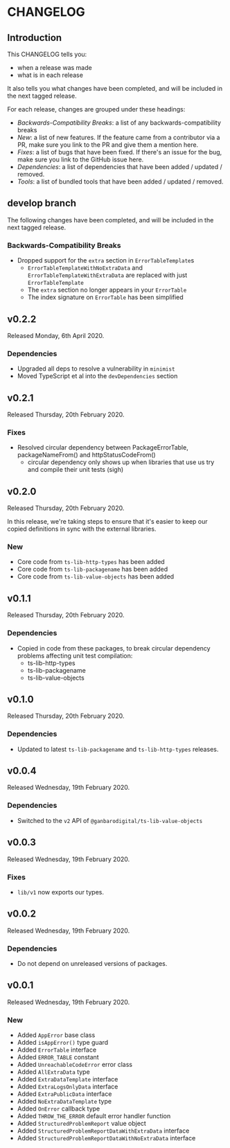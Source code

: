 # CHANGELOG

## Introduction

This CHANGELOG tells you:

* when a release was made
* what is in each release

It also tells you what changes have been completed, and will be included in the next tagged release.

For each release, changes are grouped under these headings:

* _Backwards-Compatibility Breaks_: a list of any backwards-compatibility breaks
* _New_: a list of new features. If the feature came from a contributor via a PR, make sure you link to the PR and give them a mention here.
* _Fixes_: a list of bugs that have been fixed. If there's an issue for the bug, make sure you link to the GitHub issue here.
* _Dependencies_: a list of dependencies that have been added / updated / removed.
* _Tools_: a list of bundled tools that have been added / updated / removed.

## develop branch

The following changes have been completed, and will be included in the next tagged release.

### Backwards-Compatibility Breaks

* Dropped support for the `extra` section in `ErrorTableTemplate`s
  - `ErrorTableTemplateWithNoExtraData` and `ErrorTableTemplateWithExtraData` are replaced with just `ErrorTableTemplate`
  - The `extra` section no longer appears in your `ErrorTable`
  - The index signature on `ErrorTable` has been simplified

## v0.2.2

Released Monday, 6th April 2020.

### Dependencies

* Upgraded all deps to resolve a vulnerability in `minimist`
* Moved TypeScript et al into the `devDependencies` section

## v0.2.1

Released Thursday, 20th February 2020.

### Fixes

* Resolved circular dependency between PackageErrorTable, packageNameFrom() and httpStatusCodeFrom()
  - circular dependency only shows up when libraries that use us try and compile their unit tests (sigh)

## v0.2.0

Released Thursday, 20th February 2020.

In this release, we're taking steps to ensure that it's easier to keep our copied definitions in sync with the external libraries.

### New

* Core code from `ts-lib-http-types` has been added
* Core code from `ts-lib-packagename` has been added
* Core code from `ts-lib-value-objects` has been added

## v0.1.1

Released Thursday, 20th February 2020.

### Dependencies

* Copied in code from these packages, to break circular dependency problems affecting unit test compilation:
  - ts-lib-http-types
  - ts-lib-packagename
  - ts-lib-value-objects

## v0.1.0

Released Thursday, 20th February 2020.

### Dependencies

* Updated to latest `ts-lib-packagename` and `ts-lib-http-types` releases.

## v0.0.4

Released Wednesday, 19th February 2020.

### Dependencies

* Switched to the `v2` API of `@ganbarodigital/ts-lib-value-objects`

## v0.0.3

Released Wednesday, 19th February 2020.

### Fixes

* `lib/v1` now exports our types.

## v0.0.2

Released Wednesday, 19th February 2020.

### Dependencies

* Do not depend on unreleased versions of packages.

## v0.0.1

Released Wednesday, 19th February 2020.

### New

* Added `AppError` base class
* Added `isAppError()` type guard
* Added `ErrorTable` interface
* Added `ERROR_TABLE` constant
* Added `UnreachableCodeError` error class
* Added `AllExtraData` type
* Added `ExtraDataTemplate` interface
* Added `ExtraLogsOnlyData` interface
* Added `ExtraPublicData` interface
* Added `NoExtraDataTemplate` type
* Added `OnError` callback type
* Added `THROW_THE_ERROR` default error handler function
* Added `StructuredProblemReport` value object
* Added `StructuredProblemReportDataWithExtraData` interface
* Added `StructuredProblemReportDataWithNoExtraData` interface